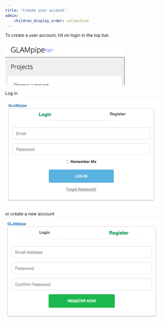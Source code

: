 ```yaml
---
title: 'Create user account'
admin:
    children_display_order: collection
---
```


To create a user account, hit on login in the top bar.

![](create%20user%20account.png)

Log in

![](login.png)

or create a new account

![](register.png)